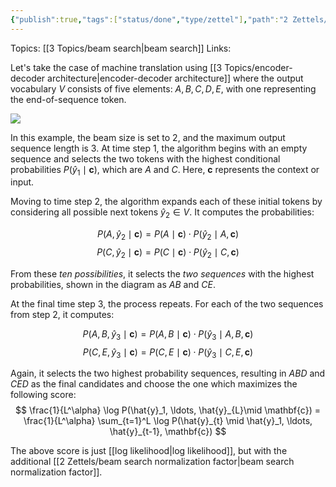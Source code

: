 ```yaml
---
{"publish":true,"tags":["status/done","type/zettel"],"path":"2 Zettels/beam search example walkthrough.md","permalink":"/2-zettels/beam-search-example-walkthrough/","PassFrontmatter":true}
---
```



Topics: [[3 Topics/beam search\|beam search]]
Links:

Let's take the case of machine translation using [[3 Topics/encoder-decoder architecture\|encoder-decoder architecture]] where the output vocabulary $V$ consists of five elements: ${A, B, C, D, E}$, with one representing the end-of-sequence token.

![](https://res.cloudinary.com/dcameztw9/image/upload/v1728202854/oo1hqyxd3muavnehg7pc.png)

In this example, the beam size is set to 2, and the maximum output sequence length is 3. At time step 1, the algorithm begins with an empty sequence and selects the two tokens with the highest conditional probabilities $P(\hat{y}_1 \mid \mathbf{c})$, which are $A$ and $C$. Here, $\mathbf{c}$ represents the context or input.

Moving to time step 2, the algorithm expands each of these initial tokens by considering all possible next tokens $\hat{y}_2 \in V$. It computes the probabilities:

$$P(A, \hat{y}_2 \mid \mathbf{c}) = P(A \mid \mathbf{c})\cdot P(\hat{y}_2 \mid A, \mathbf{c})$$
$$P(C, \hat{y}_2 \mid \mathbf{c}) = P(C \mid \mathbf{c})\cdot P(\hat{y}_2 \mid C, \mathbf{c})$$

From these *ten possibilities*, it selects the *two sequences* with the highest probabilities, shown in the diagram as $AB$ and $CE$.

At the final time step 3, the process repeats. For each of the two sequences from step 2, it computes:

$$P(A, B, \hat{y}_3 \mid \mathbf{c}) = P(A, B \mid \mathbf{c})\cdot P(\hat{y}_3 \mid A, B, \mathbf{c})$$
$$P(C, E, \hat{y}_3 \mid \mathbf{c}) = P(C, E \mid \mathbf{c})\cdot P(\hat{y}_3 \mid C, E, \mathbf{c})$$

Again, it selects the two highest probability sequences, resulting in $ABD$ and $CED$ as the final candidates and choose the one which maximizes the following score:
$$
\frac{1}{L^\alpha} \log P(\hat{y}_1, \ldots, \hat{y}_{L}\mid \mathbf{c}) = \frac{1}{L^\alpha} \sum_{t=1}^L \log P(\hat{y}_{t} \mid \hat{y}_1, \ldots, \hat{y}_{t-1}, \mathbf{c})
$$

The above score is just [[log likelihood\|log likelihood]], but with the additional [[2 Zettels/beam search normalization factor\|beam search normalization factor]].